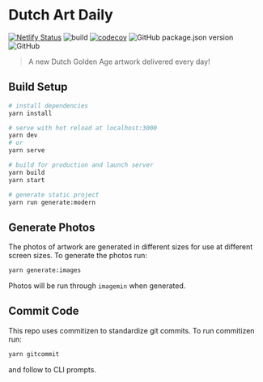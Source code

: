 # Dutch Art Daily

[![Netlify Status](https://api.netlify.com/api/v1/badges/8d4c25ae-740d-4471-b62d-abc6740924ce/deploy-status)](https://app.netlify.com/sites/dutchartdaily/deploys) ![build](https://github.com/patrickcate/dutch-art-daily/workflows/build/badge.svg) [![codecov](https://codecov.io/gh/patrickcate/dutch-art-daily/branch/master/graph/badge.svg)](https://codecov.io/gh/patrickcate/dutch-art-daily) ![GitHub package.json version](https://img.shields.io/github/package-json/v/patrickcate/dutch-art-daily) ![GitHub](https://img.shields.io/github/license/patrickcate/dutch-art-daily)

> A new Dutch Golden Age artwork delivered every day!

## Build Setup

```bash
# install dependencies
yarn install

# serve with hot reload at localhost:3000
yarn dev
# or
yarn serve

# build for production and launch server
yarn build
yarn start

# generate static project
yarn run generate:modern
```

## Generate Photos

The photos of artwork are generated in different sizes for use at different screen sizes. To generate the photos run:

```bash
yarn generate:images
```

Photos will be run through `imagemin` when generated.

## Commit Code

This repo uses commitizen to standardize git commits. To run commitizen run:

```bash
yarn gitcommit
```

and follow to CLI prompts.
